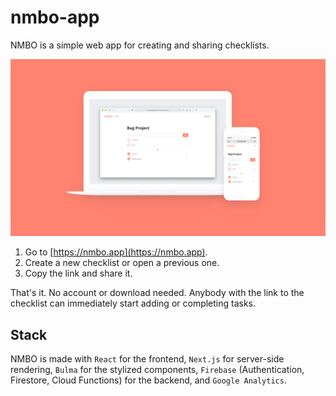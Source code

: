 # nmbo-app

NMBO is a simple web app for creating and sharing checklists. 

![](https://github.com/kennethlng/nmbo-app/blob/master/src/assets/images/Cover@1x.png?raw=true)

1. Go to [https://nmbo.app](https://nmbo.app). 
2. Create a new checklist or open a previous one.
3. Copy the link and share it.

That's it. No account or download needed. Anybody with the link to the checklist can immediately start adding or completing tasks. 

## Stack

NMBO is made with `React` for the frontend, `Next.js` for server-side rendering, `Bulma` for the stylized components, `Firebase` (Authentication, Firestore, Cloud Functions) for the backend, and `Google Analytics`. 
